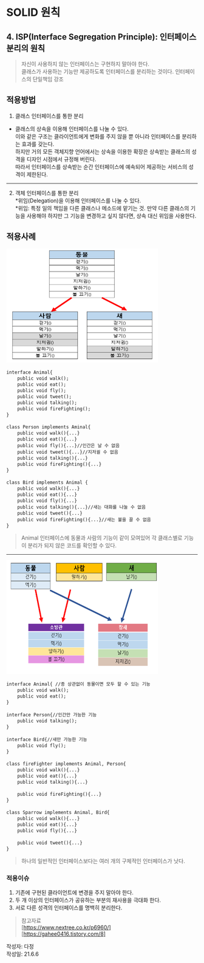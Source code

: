 # SOLID 원칙  

## 4. ISP(Interface Segregation Principle): 인터페이스 분리의 원칙  
> 자신이 사용하지 않는 인터페이스는 구현하지 말아야 한다.  
> 클래스가 사용하는 기능만 제공하도록 인터페이스를 분리하는 것이다. 
> 인터페이스의 단일책임 강조  


## 적용방법  
1. 클래스 인터페이스를 통한 분리  
* 클래스의 상속을 이용해 인터페이스를 나눌 수 있다.  
이와 같은 구조는 클라이언트에게 변화를 주지 않을 뿐 아니라 인터페이스를 분리하는 효과를 갖는다.  
하지만 거의 모든 객체지향 언어에서는 상속을 이용한 확장은 상속받는 클래스의 성격을 디자인 시점에서 규정해 버린다.    
따라서 인터페이스를 상속받는 순간 인터페이스에 예속되어 제공하는 서비스의 성격이 제한된다.  

---

2. 객체 인터페이스를 통한 분리  
*위임(Delegation)을 이용해 인터페이스를 나눌 수 있다.  
*위임: 특정 일의 책임을 다른 클래스나 메소드에 맡기는 것. 만약 다른 클래스의 기능을 사용해야 하지만 그 기능을 변경하고 싶지 않다면, 상속 대신 위임을 사용한다.  



## 적용사례  
<img src="https://github.com/copazima/interview/blob/main/resource/interface_1.PNG?raw=true" width="400" height="300">

```
interface Animal{
    public void walk();
    public void eat();
    public void fly();
    public void tweet();
    public void talking();
    public void fireFighting();
}

class Person implements Aminal{
    public void walk(){...}
    public void eat(){...}
    public void fly(){...}//인간은 날 수 없음
    public void tweet(){...}//지저귈 수 없음
    public void talking(){...}
    public void fireFighting(){...}
}

class Bird implements Animal {
    public void walk(){...}
    public void eat(){...}
    public void fly(){...}
    public void talking(){...}//새는 대화를 나눌 수 없음
    public void tweet(){...}
    public void fireFighting(){...}//새는 불을 끌 수 없음
}
```
> Animal 인터페이스에 동물과 사람의 기능이 같이 모여있어 각 클래스별로 기능이 분리가 되지 않은 코드를 확인할 수 있다.  

---

<img src="https://github.com/copazima/interview/blob/main/resource/interface_2.PNG?raw=true" width="400" height="300">

```
interface Animal{ //종 상관없이 동물이면 모두 할 수 있는 기능
    public void walk();
    public void eat();
}

interface Person{//인간만 가능한 기능
    public void talking();
}

interface Bird{//새만 가능한 기능
    public void fly();
}

class fireFighter implements Animal, Person{
    public void walk(){...}
    public void eat(){...}
    public void talking(){...}

    public void fireFighting(){...}
}

class Sparrow implements Animal, Bird{
    public void walk(){...}
    public void eat(){...}
    public void fly(){...}

    public void tweet(){...}
}
```
> 하나의 일반적인 인터페이스보다는 여러 개의 구체적인 인터페이스가 낫다.

### 적용이슈  
1. 기존에 구현된 클라이언트에 변경을 주지 말아야 한다.  
2. 두 개 이상의 인터페이스가 공유하는 부분의 재사용을 극대화 한다.  
3. 서로 다른 성격의 인터페이스를 명백히 분리한다.  


> 참고자료  
[https://www.nextree.co.kr/p6960/]  
[https://gahee0416.tistory.com/8]

작성자: 다정  
작성일: 21.6.6
